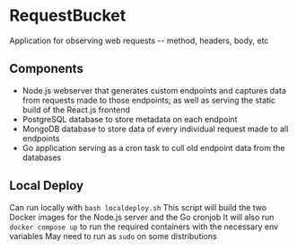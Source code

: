 # RequestBucket

Application for observing web requests -- method, headers, body, etc

## Components

- Node.js webserver that generates custom endpoints and captures data from requests made to those endpoints; as well as serving the static build of the React.js frontend
- PostgreSQL database to store metadata on each endpoint
- MongoDB database to store data of every individual request made to all endpoints
- Go application serving as a cron task to cull old endpoint data from the databases

## Local Deploy

Can run locally with `bash localdeploy.sh`
This script will build the two Docker images for the Node.js server and the Go cronjob
It will also run `docker compose up` to run the required containers with the necessary env variables
May need to run as `sudo` on some distributions
